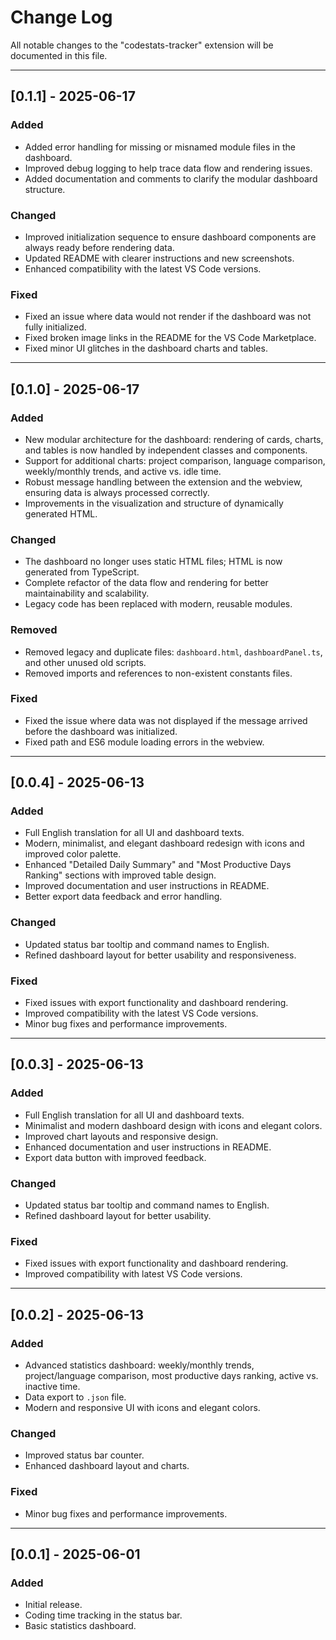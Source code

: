 # Change Log

All notable changes to the "codestats-tracker" extension will be documented in this file.

---

## [0.1.1] - 2025-06-17

### Added
- Added error handling for missing or misnamed module files in the dashboard.
- Improved debug logging to help trace data flow and rendering issues.
- Added documentation and comments to clarify the modular dashboard structure.

### Changed
- Improved initialization sequence to ensure dashboard components are always ready before rendering data.
- Updated README with clearer instructions and new screenshots.
- Enhanced compatibility with the latest VS Code versions.

### Fixed
- Fixed an issue where data would not render if the dashboard was not fully initialized.
- Fixed broken image links in the README for the VS Code Marketplace.
- Fixed minor UI glitches in the dashboard charts and tables.

---

## [0.1.0] - 2025-06-17

### Added
- New modular architecture for the dashboard: rendering of cards, charts, and tables is now handled by independent classes and components.
- Support for additional charts: project comparison, language comparison, weekly/monthly trends, and active vs. idle time.
- Robust message handling between the extension and the webview, ensuring data is always processed correctly.
- Improvements in the visualization and structure of dynamically generated HTML.

### Changed
- The dashboard no longer uses static HTML files; HTML is now generated from TypeScript.
- Complete refactor of the data flow and rendering for better maintainability and scalability.
- Legacy code has been replaced with modern, reusable modules.

### Removed
- Removed legacy and duplicate files: `dashboard.html`, `dashboardPanel.ts`, and other unused old scripts.
- Removed imports and references to non-existent constants files.

### Fixed
- Fixed the issue where data was not displayed if the message arrived before the dashboard was initialized.
- Fixed path and ES6 module loading errors in the webview.

---

## [0.0.4] - 2025-06-13

### Added
- Full English translation for all UI and dashboard texts.
- Modern, minimalist, and elegant dashboard redesign with icons and improved color palette.
- Enhanced "Detailed Daily Summary" and "Most Productive Days Ranking" sections with improved table design.
- Improved documentation and user instructions in README.
- Better export data feedback and error handling.

### Changed
- Updated status bar tooltip and command names to English.
- Refined dashboard layout for better usability and responsiveness.

### Fixed
- Fixed issues with export functionality and dashboard rendering.
- Improved compatibility with the latest VS Code versions.
- Minor bug fixes and performance improvements.

---

## [0.0.3] - 2025-06-13

### Added
- Full English translation for all UI and dashboard texts.
- Minimalist and modern dashboard design with icons and elegant colors.
- Improved chart layouts and responsive design.
- Enhanced documentation and user instructions in README.
- Export data button with improved feedback.

### Changed
- Updated status bar tooltip and command names to English.
- Refined dashboard layout for better usability.

### Fixed
- Fixed issues with export functionality and dashboard rendering.
- Improved compatibility with latest VS Code versions.
  
---

## [0.0.2] - 2025-06-13

### Added
- Advanced statistics dashboard: weekly/monthly trends, project/language comparison, most productive days ranking, active vs. inactive time.
- Data export to `.json` file.
- Modern and responsive UI with icons and elegant colors.

### Changed
- Improved status bar counter.
- Enhanced dashboard layout and charts.

### Fixed
- Minor bug fixes and performance improvements.

---

## [0.0.1] - 2025-06-01

### Added
- Initial release.
- Coding time tracking in the status bar.
- Basic statistics dashboard.